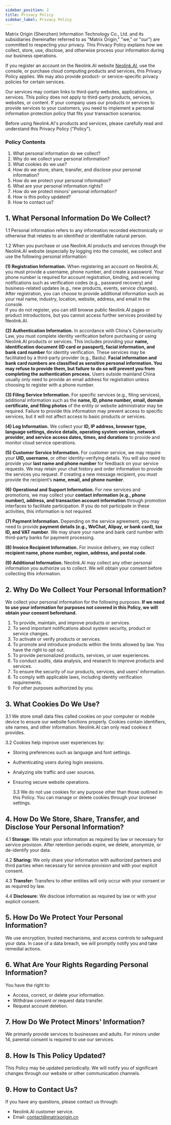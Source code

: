 ```yaml
---
sidebar_position: 2
title: Privacy Policy
sidebar_label: Privacy Policy
---
```


Matrix Origin (Shenzhen) Information Technology Co., Ltd. and its subsidiaries (hereinafter referred to as "Matrix Origin," "we," or "our") are committed to respecting your privacy. This Privacy Policy explains how we collect, store, use, disclose, and otherwise process your information during our business operations.

If you register an account on the Neolink.AI website [Neolink.AI](https://neolink.ai/), use the console, or purchase cloud computing products and services, this Privacy Policy applies. We may also provide product- or service-specific privacy policies for certain services.

Our services may contain links to third-party websites, applications, or services. This policy does not apply to third-party products, services, websites, or content. If your company uses our products or services to provide services to your customers, you need to implement a personal information protection policy that fits your transaction scenarios.

Before using Neolink.AI's products and services, please carefully read and understand this Privacy Policy ("Policy").

### Policy Contents

1. What personal information do we collect?
2. Why do we collect your personal information?
3. What cookies do we use?
4. How do we store, share, transfer, and disclose your personal information?
5. How do we protect your personal information?
6. What are your personal information rights?
7. How do we protect minors' personal information?
8. How is this policy updated?
9. How to contact us?

## 1. What Personal Information Do We Collect?

1.1 Personal information refers to any information recorded electronically or otherwise that relates to an identified or identifiable natural person.

1.2 When you purchase or use Neolink.AI products and services through the Neolink.AI website (especially by logging into the console), we collect and use the following personal information:

**(1) Registration Information.** When registering an account on Neolink.AI, you must provide a username, phone number, and create a password. Your phone number is required for account registration, binding, and receiving notifications such as verification codes (e.g., password recovery) and business-related updates (e.g., new products, events, service changes). After registration, you can choose to provide additional information such as your real name, industry, location, website, address, and email in the console.  
If you do not register, you can still browse public Neolink.AI pages or product introductions, but you cannot access further services provided by Neolink.AI.

**(2) Authentication Information.** In accordance with China's Cybersecurity Law, you must complete identity verification before purchasing or using Neolink.AI products or services. This includes providing your **name, identification document (ID card or passport), facial information, and bank card number** for identity verification. These services may be facilitated by a third-party provider (e.g., Baidu). **Facial information and bank card numbers are classified as sensitive personal information. You may refuse to provide them, but failure to do so will prevent you from completing the authentication process.** Users outside mainland China usually only need to provide an email address for registration unless choosing to register with a phone number.

**(3) Filing Service Information.** For specific services (e.g., filing services), additional information such as the **name, ID, phone number, email, domain certificate, and filing photos** of the entity or website administrator may be required. Failure to provide this information may prevent access to specific services, but it will not affect access to basic products or services.

**(4) Log Information.** We collect your **ID, IP address, browser type, language settings, device details, operating system version, network provider, and service access dates, times, and durations** to provide and monitor cloud service operations.

**(5) Customer Service Information.** For customer service, we may require your **UID, username**, or other identity-verifying details. You will also need to provide your **last name and phone number** for feedback on your service requests. We may retain your chat history and order information to provide the services you request. If creating a new message recipient, you must provide the recipient’s **name, email, and phone number**.

**(6) Operational and Support Information.** For new services and promotions, we may collect your **contact information (e.g., phone number), address, and transaction account information** through promotion interfaces to facilitate participation. If you do not participate in these activities, this information is not required.

**(7) Payment Information.** Depending on the service agreement, you may need to provide **payment details (e.g., WeChat, Alipay, or bank card), tax ID, and VAT number**. We may share your name and bank card number with third-party banks for payment processing.

**(8) Invoice Recipient Information.** For invoice delivery, we may collect **recipient name, phone number, region, address, and postal code**.

**(9) Additional Information.** Neolink.AI may collect any other personal information you authorize us to collect. We will obtain your consent before collecting this information.

## 2. Why Do We Collect Your Personal Information?

We collect your personal information for the following purposes. **If we need to use your information for purposes not covered in this Policy, we will obtain your consent beforehand.**

1. To provide, maintain, and improve products or services.
2. To send important notifications about system security, product or service changes.
3. To activate or verify products or services.
4. To promote and introduce products within the limits allowed by law. You have the right to opt out.
5. To provide personalized products, services, or user experiences.
6. To conduct audits, data analysis, and research to improve products and services.
7. To ensure the security of our products, services, and users' information.
8. To comply with applicable laws, including identity verification requirements.
9. For other purposes authorized by you.

## 3. What Cookies Do We Use?

3.1 We store small data files called cookies on your computer or mobile device to ensure our website functions properly. Cookies contain identifiers, site names, and other information. Neolink.AI can only read cookies it provides.

3.2 Cookies help improve user experiences by:

- Storing preferences such as language and font settings.
- Authenticating users during login sessions.
- Analyzing site traffic and user sources.
- Ensuring secure website operations.

  3.3 We do not use cookies for any purpose other than those outlined in this Policy. You can manage or delete cookies through your browser settings.

## 4. How Do We Store, Share, Transfer, and Disclose Your Personal Information?

4.1 **Storage:** We retain your information as required by law or necessary for service provision. After retention periods expire, we delete, anonymize, or de-identify your data.

4.2 **Sharing:** We only share your information with authorized partners and third parties when necessary for service provision and with your explicit consent.

4.3 **Transfer:** Transfers to other entities will only occur with your consent or as required by law.

4.4 **Disclosure:** We disclose information as required by law or with your explicit consent.

## 5. How Do We Protect Your Personal Information?

We use encryption, trusted mechanisms, and access controls to safeguard your data. In case of a data breach, we will promptly notify you and take remedial actions.

## 6. What Are Your Rights Regarding Personal Information?

You have the right to:

- Access, correct, or delete your information.
- Withdraw consent or request data transfer.
- Request account deletion.

## 7. How Do We Protect Minors' Information?

We primarily provide services to businesses and adults. For minors under 14, parental consent is required to use our services.

## 8. How Is This Policy Updated?

This Policy may be updated periodically. We will notify you of significant changes through our website or other communication channels.

## 9. How to Contact Us?

If you have any questions, please contact us through:

- Neolink.AI customer service.
- Email: contact@matrixorigin.cn
